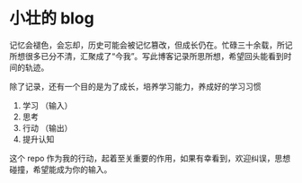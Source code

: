 # 小壮的 blog

记忆会褪色，会忘却，历史可能会被记忆篡改，但成长仍在。忙碌三十余载，所记所想很多已分不清，汇聚成了“今我”。写此博客记录所思所想，希望回头能看到时间的轨迹。

除了记录，还有一个目的是为了成长，培养学习能力，养成好的学习习惯

1. 学习 （输入）
2. 思考
3. 行动 （输出）
4. 提升认知

这个 repo 作为我的行动，起着至关重要的作用，如果有幸看到，欢迎纠误，思想碰撞，希望能成为你的输入。
